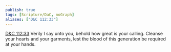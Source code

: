 ```yaml
---
publish: true
tags: [Scripture/DaC, noGraph]
aliases: ["D&C 112:33"]
---
```

[D&C 112:33](https://churchofjesuschrist.org/study/scriptures/dc-testament/dc/112?lang=eng&id=p33#p33) Verily I say unto you, behold how great is your calling. Cleanse your hearts and your garments, lest the blood of this generation be required at your hands.
